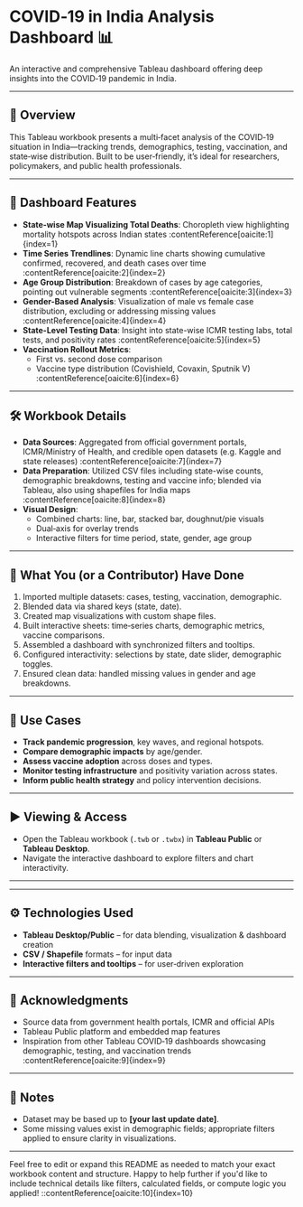 # COVID‑19 in India Analysis Dashboard 📊

An interactive and comprehensive Tableau dashboard offering deep insights into the COVID‑19 pandemic in India.

---

## 🚀 Overview

This Tableau workbook presents a multi‑facet analysis of the COVID‑19 situation in India—tracking trends, demographics, testing, vaccination, and state‑wise distribution. Built to be user‑friendly, it’s ideal for researchers, policymakers, and public health professionals.

---

## 📂 Dashboard Features

- **State‑wise Map Visualizing Total Deaths**: Choropleth view highlighting mortality hotspots across Indian states :contentReference[oaicite:1]{index=1}  
- **Time Series Trendlines**: Dynamic line charts showing cumulative confirmed, recovered, and death cases over time :contentReference[oaicite:2]{index=2}  
- **Age Group Distribution**: Breakdown of cases by age categories, pointing out vulnerable segments :contentReference[oaicite:3]{index=3}  
- **Gender-Based Analysis**: Visualization of male vs female case distribution, excluding or addressing missing values :contentReference[oaicite:4]{index=4}  
- **State-Level Testing Data**: Insight into state-wise ICMR testing labs, total tests, and positivity rates :contentReference[oaicite:5]{index=5}  
- **Vaccination Rollout Metrics**:
  - First vs. second dose comparison
  - Vaccine type distribution (Covishield, Covaxin, Sputnik V) :contentReference[oaicite:6]{index=6}  

---

## 🛠 Workbook Details

- **Data Sources**: Aggregated from official government portals, ICMR/Ministry of Health, and credible open datasets (e.g. Kaggle and state releases) :contentReference[oaicite:7]{index=7}  
- **Data Preparation**: Utilized CSV files including state-wise counts, demographic breakdowns, testing and vaccine info; blended via Tableau, also using shapefiles for India maps :contentReference[oaicite:8]{index=8}  
- **Visual Design**:
  - Combined charts: line, bar, stacked bar, doughnut/pie visuals
  - Dual‑axis for overlay trends
  - Interactive filters for time period, state, gender, age group

---

## 🔧 What You (or a Contributor) Have Done

1. Imported multiple datasets: cases, testing, vaccination, demographic.
2. Blended data via shared keys (state, date).
3. Created map visualizations with custom shape files.
4. Built interactive sheets: time‑series charts, demographic metrics, vaccine comparisons.
5. Assembled a dashboard with synchronized filters and tooltips.
6. Configured interactivity: selections by state, date slider, demographic toggles.
7. Ensured clean data: handled missing values in gender and age breakdowns.

---

## 📝 Use Cases

- **Track pandemic progression**, key waves, and regional hotspots.  
- **Compare demographic impacts** by age/gender.  
- **Assess vaccine adoption** across doses and types.  
- **Monitor testing infrastructure** and positivity variation across states.  
- **Inform public health strategy** and policy intervention decisions.

---

## ▶️ Viewing & Access

- Open the Tableau workbook (`.twb` or `.twbx`) in **Tableau Public** or **Tableau Desktop**.  
- Navigate the interactive dashboard to explore filters and chart interactivity.

---

---

## ⚙️ Technologies Used

- **Tableau Desktop/Public** – for data blending, visualization & dashboard creation  
- **CSV / Shapefile** formats – for input data  
- **Interactive filters and tooltips** – for user‑driven exploration  

---

## 🙏 Acknowledgments

- Source data from government health portals, ICMR and official APIs  
- Tableau Public platform and embedded map features  
- Inspiration from other Tableau COVID‑19 dashboards showcasing demographic, testing, and vaccination trends :contentReference[oaicite:9]{index=9}

---

## 📌 Notes

- Dataset may be based up to **[your last update date]**.  
- Some missing values exist in demographic fields; appropriate filters applied to ensure clarity in visualizations.  

---

Feel free to edit or expand this README as needed to match your exact workbook content and structure. Happy to help further if you'd like to include technical details like filters, calculated fields, or compute logic you applied!
::contentReference[oaicite:10]{index=10}


